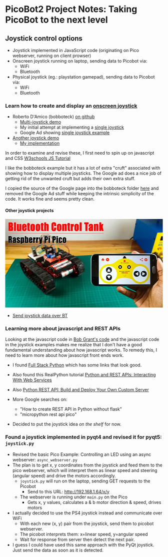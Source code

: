 # PicoBot2 Project Notes: Taking PicoBot to the next level

## Joystick control options

* Joystick implemented in JavaScript code (originating on Pico webserver, running on client prowser)
* Onscreen joystick running on laptop, sending data to Picobot via:
    * WiFi
    * Bluetooth
* Physical joystick (eg.: playstation gamepad), sending data to Picobot via:
    * WiFi
    * Bluetooth
    
### Learn how to create and display an [onscreen joystick](https://www.cssscript.com/onscreen-joystick/#google_vignette)

* Roberto D'Amico (bobboteck) [on github](https://github.com/bobboteck/JoyStick)
    * [Multi-joystick demo](https://bobboteck.github.io/joy/joy.html)
    * My initial attempt at implementing a [single joystick](/home/doug/pico-projects/joystick/JoyStick-master/joy_single.html)
    * Google Ad showing [single joystick example](https://www.cssscript.com/demo/onscreen-joystick/)
* [Another joystick demo](https://jsfiddle.net/aa0et7tr/5/)
    * [My implementation](/home/doug/pico-projects/joystick/pure_js_joystick/combined.html)

In order to examine and revise these, I first need to spin up on javascript and CSS [W3schools JS Tutorial](https://www.w3schools.com/js/default.asp)

I like the bobboteck example but it has a lot of extra "cruft" associated with showing how to display multiple joysticks. The Google ad does a nice job of getting rid of the unwanted cruft but adds their own extra stuff.

I copied the source of the Google page into the bobboteck folder [here](/home/doug/pico-projects/joystick/JoyStick-master/google_ad.html) and removed the Google Ad stuff while keeping the intrinsic simplicity of the code. It works fine and seems pretty clean.

#### Other joystick projects

![BT Controlled Tank](imgs/BT-controlled-tank.png)
* [Send joystick data over BT](https://srituhobby.com/how-to-make-a-bluetooth-control-tank-with-raspberry-pi-pico-board/)

### Learning more about javascript and REST APIs

Looking at the javascript code in [Bob Grant's code](https://bytesnbits.co.uk/web-control-panel-web-page/) and the javascript code in the joystick examples makes me realize that I don't have a good fundamental understanding about how javascript works. To remedy this, I need to learn more about how javascript front ends work.

* I found [Full Stack Python](https://www.fullstackpython.com/javascript.html) which has some links that look good.

* Also found this RealPython tutorial [Python and REST APIs: Interacting With Web Services](https://realpython.com/api-integration-in-python/)

* Also [Python REST API: Build and Deploy Your Own Custom Server](https://www.xingyulei.com/post/py-http-server/)

* More Google searches on:
    * "How to create REST API in Python without flask"
    * "micropython rest api pico"
* Decided to put the joystick idea *on the shelf* for now.


### Found a joystick implemented in pyqt4 and revised it for pyqt5: `joystick.py`

* Revised the basic Pico Example: Controlling an LED using an async webserver: `async_webserver.py`
* The plan is to get x, y coordinates from the joystick and feed them to the pico webserver, which will interpret them as linear speed and steering (angular speed) and drive the motors accordingly.
    * `joystick.py` will run on the laptop, sending GET requests to the Picobot
        * Send to this URL: http://192.168.1.64/x/y
    * The webserver is running under `main.py` on the Pico
        * Gets x, y values, calculates a & b motor direction & speed, drives motors
* I actually decided to use the PS4 joystick instead and communicate over WiFi
    * With each new (x, y) pair from the joystick, send them to picobot webserver.
    * The picobot interprets them: x=linear speed, y=angular speed
    * Wait for response from server then detect the next pair.
* I guess I could have used this same approach with the PyQt joystick. Just send the data as soon as it is detected.


